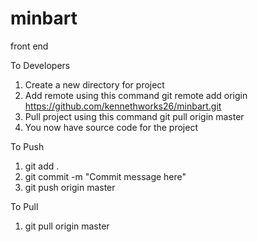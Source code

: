 # minbart
front end

To Developers
1. Create a new directory for project
2. Add remote using this command git remote add origin https://github.com/kennethworks26/minbart.git
3. Pull project using this command git pull origin master
4. You now have source code for the project

To Push
1. git add .
2. git commit -m "Commit message here"
3. git push origin master

To Pull
1. git pull origin master
